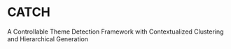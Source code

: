 # CATCH
A Controllable Theme Detection Framework with Contextualized Clustering and Hierarchical Generation
